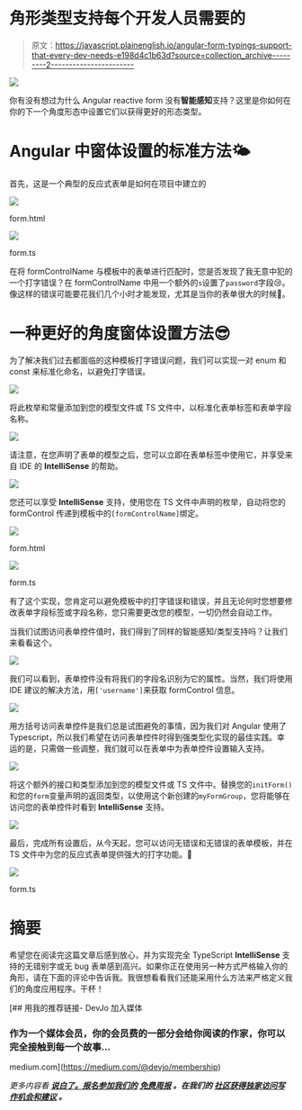 # 角形类型支持每个开发人员需要的

> 原文：<https://javascript.plainenglish.io/angular-form-typings-support-that-every-dev-needs-e198d4c1b63d?source=collection_archive---------2----------------------->

![](img/851f213065b9d11055d18f2e2c3cd373.png)

你有没有想过为什么 Angular reactive form 没有**智能感知**支持？这里是你如何在你的下一个角度形态中设置它们以获得更好的形态类型。

# Angular 中窗体设置的标准方法🌤

首先，这是一个典型的反应式表单是如何在项目中建立的

![](img/9bc8b85c32ca0743ea9299530e0a0240.png)

form.html

![](img/ef897e17327ceb51a8ac58800404db56.png)

form.ts

在将 formControlName 与模板中的表单进行匹配时，您是否发现了我无意中犯的一个打字错误？在 formControlName 中用一个额外的`s`设置了`password`字段😢。像这样的错误可能要花我们几个小时才能发现，尤其是当你的表单很大的时候👹。

# 一种更好的角度窗体设置方法😎

为了解决我们过去都面临的这种模板打字错误问题，我们可以实现一对 enum 和 const 来标准化命名，以避免打字错误。

![](img/3214ee3f02c2b5e3cfa47e91c1f36582.png)

将此枚举和常量添加到您的模型文件或 TS 文件中，以标准化表单标签和表单字段名称。

![](img/af07c5b80c794e136f228067ca68e711.png)

请注意，在您声明了表单的模型之后，您可以立即在表单标签中使用它，并享受来自 IDE 的 **IntelliSense** 的帮助。

![](img/3477d7b672eca47c89e85c6036e9d21c.png)

您还可以享受 **IntelliSense** 支持，使用您在 TS 文件中声明的枚举，自动将您的 formControl 传递到模板中的`[formControlName]`绑定。

![](img/a27f7690364cb814c9b374e238787f2b.png)

form.html

![](img/32673bb5750d88690b6fb4d2d747d2cd.png)

form.ts

有了这个实现，您肯定可以避免模板中的打字错误和错误，并且无论何时您想要修改表单字段标签或字段名称，您只需要更改您的模型，一切仍然会自动工作。

当我们试图访问表单控件值时，我们得到了同样的智能感知/类型支持吗？让我们来看看这个。

![](img/0d9a20ae3bffb909bc4f6bd56fb4a8ca.png)

我们可以看到，表单控件没有将我们的字段名识别为它的属性。当然，我们将使用 IDE 建议的解决方法，用`['username']`来获取 formControl 信息。

![](img/d479cd20310df928d0acf59940ef7886.png)

用方括号访问表单控件是我们总是试图避免的事情，因为我们对 Angular 使用了 Typescript，所以我们希望在访问表单控件时得到强类型化实现的最佳实践。幸运的是，只需做一些调整，我们就可以在表单中为表单控件设置输入支持。

![](img/6aea64012bb2799f43d3953b22a6796c.png)

将这个额外的接口和类型添加到您的模型文件或 TS 文件中。替换您的`initForm()`和您的`form`变量声明的返回类型，以使用这个新创建的`myFormGroup`，您将能够在访问您的表单控件时看到 **IntelliSense** 支持。

![](img/8d9d4569085176339687f7633da7e650.png)

最后，完成所有设置后，从今天起，您可以访问无错误和无错误的表单模板，并在 TS 文件中为您的反应式表单提供强大的打字功能。🎉

![](img/6b0bb59fe4fcbed5d64974881de85bf7.png)

form.ts

# 摘要

希望您在阅读完这篇文章后感到放心，并为实现完全 TypeScript **IntelliSense** 支持的无错别字或无 bug 表单感到高兴。如果你正在使用另一种方式严格输入你的角形，请在下面的评论中告诉我。我很想看看我们还能采用什么方法来严格定义我们的角度应用程序。干杯！

[](https://medium.com/@devjo/membership) [## 用我的推荐链接- DevJo 加入媒体

### 作为一个媒体会员，你的会员费的一部分会给你阅读的作家，你可以完全接触到每一个故事…

medium.com](https://medium.com/@devjo/membership) 

*更多内容看* [***说白了。报名参加我们的***](http://plainenglish.io/) **[***免费周报***](http://newsletter.plainenglish.io/) *。在我们的* [***社区获得独家访问写作机会和建议***](https://discord.gg/GtDtUAvyhW) *。***